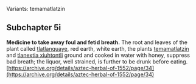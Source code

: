 Variants: temamatlatzin  

## Subchapter 5i  
**Medicine to take away foul and fetid breath.** The root and leaves of the plant called [tlatlanquaye](Tlatlanquaye.md), red earth, white earth, the plants [temamatlatzin](Temamatlatzin.md) and [tlanextia xiuhtontli](Tlanextia_xiuhtontli.md) ground and cooked in water with honey, suppress bad breath; the liquor, well strained, is further to be drunk before eating.  
[https://archive.org/details/aztec-herbal-of-1552/page/34](https://archive.org/details/aztec-herbal-of-1552/page/34)  

